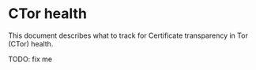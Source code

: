 # CTor health
This document describes what to track for Certificate transparency in Tor (CTor)
health.

TODO: fix me
